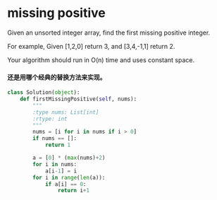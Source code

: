 # missing positive

Given an unsorted integer array, find the first missing positive integer.

For example,
Given [1,2,0] return 3,
and [3,4,-1,1] return 2.

Your algorithm should run in O(n) time and uses constant space.

#### 还是用哪个经典的替换方法来实现。

```python
class Solution(object):
    def firstMissingPositive(self, nums):
        """
        :type nums: List[int]
        :rtype: int
        """
        nums = [i for i in nums if i > 0]
        if nums == []:
            return 1

        a = [0] * (max(nums)+2)
        for i in nums:
            a[i-1] = i
        for i in range(len(a)):
            if a[i] == 0:
                return i+1
```
